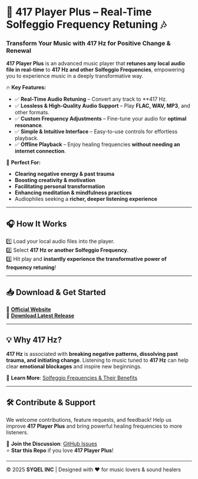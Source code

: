 # 🎵 417 Player Plus – Real-Time Solfeggio Frequency Retuning 🎶  

### Transform Your Music with 417 Hz for Positive Change & Renewal  

**417 Player Plus** is an advanced music player that **retunes any local audio file in real-time** to **417 Hz and other Solfeggio Frequencies**, empowering you to experience music in a deeply transformative way.  

🔥 **Key Features:**  
- ✅ **Real-Time Audio Retuning** – Convert any track to **417 Hz.
- ✅ **Lossless & High-Quality Audio Support** – Play **FLAC, WAV, MP3**, and other formats.  
- ✅ **Custom Frequency Adjustments** – Fine-tune your audio for **optimal resonance**.  
- ✅ **Simple & Intuitive Interface** – Easy-to-use controls for effortless playback.  
- ✅ **Offline Playback** – Enjoy healing frequencies **without needing an internet connection**.  

🚀 **Perfect For:**  
- **Clearing negative energy & past trauma**  
- **Boosting creativity & motivation**  
- **Facilitating personal transformation**  
- **Enhancing meditation & mindfulness practices**  
- Audiophiles seeking a **richer, deeper listening experience**  

---

## 🎧 How It Works  
1️⃣ Load your local audio files into the player.  
2️⃣ Select **417 Hz or another Solfeggio Frequency**.  
3️⃣ Hit play and **instantly experience the transformative power of frequency retuning**!  

---

## 📥 Download & Get Started  
🔹 **[Official Website](https://417playerplus.com)**  
🔹 **[Download Latest Release](https://github.com/SYQEL/417-Player-Plus/releases)**  

---

## 💡 Why 417 Hz?  
**417 Hz** is associated with **breaking negative patterns, dissolving past trauma, and initiating change**. Listening to music tuned to **417 Hz** can help clear **emotional blockages** and inspire new beginnings.  

📌 **Learn More**: [Solfeggio Frequencies & Their Benefits](https://solfeggiofrequencies.org/)  

---

## 🛠 Contribute & Support  
We welcome contributions, feature requests, and feedback! Help us improve **417 Player Plus** and bring powerful healing frequencies to more listeners.  

💬 **Join the Discussion**: [GitHub Issues](https://github.com/SYQEL/417-Player-Plus/issues)  
⭐ **Star this Repo** if you love **417 Player Plus**!  

---
  
© 2025 **SYQEL INC** | Designed with ❤️ for music lovers & sound healers  
